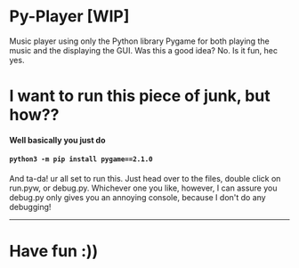 # Py-Player [WIP]
Music player using only the Python library Pygame for both playing the music and the displaying the GUI.
Was this a good idea? No. Is it fun, hec yes.

# I want to run this piece of junk, but how??
#### Well basically you just do
#### `python3 -m pip install pygame==2.1.0`

And ta-da! ur all set to run this. Just head over to the files, double click on run.pyw, or debug.py. Whichever one you like, however, I can assure you debug.py only gives you an annoying console, because I don't do any debugging!

___
# Have fun :))
